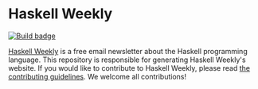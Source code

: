 # Haskell Weekly

[![Build badge][]][build]

[Haskell Weekly][] is a free email newsletter about the Haskell programming
language. This repository is responsible for generating Haskell Weekly's
website. If you would like to contribute to Haskell Weekly, please read [the
contributing guidelines][]. We welcome all contributions!

[Build badge]: https://travis-ci.org/haskellweekly/haskellweekly.github.io.svg?branch=base
[build]: https://travis-ci.org/haskellweekly/haskellweekly.github.io
[Haskell Weekly]: https://haskellweekly.news
[the contributing guidelines]: ./CONTRIBUTING.markdown
